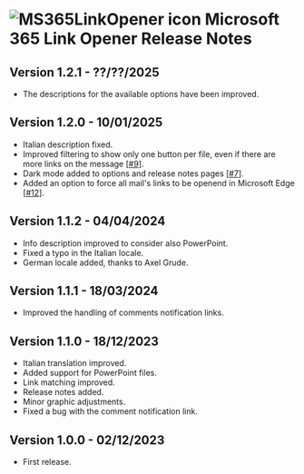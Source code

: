  # ![MS365LinkOpener  icon](images/icon-32.png "MS365LinkOpener") Microsoft 365 Link Opener Release Notes






<h2>Version 1.2.1 - ??/??/2025</h2>
    <ul>
     <li>The descriptions for the available options have been improved.</li>
    </ul>
   <h2>Version 1.2.0 - 10/01/2025</h2>
   <ul>
   <li>Italian description fixed.</li>
   <li>Improved filtering to show only one button per file, even if there are more links on the message [<a href="https://github.com/micz/MS365LinkOpener/issues/9">#9</a>].</li>
   <li>Dark mode added to options and release notes pages [<a href="https://github.com/micz/MS365LinkOpener/issues/7">#7</a>].</li>
   <li>Added an option to force all mail's links to be openend in Microsoft Edge [<a href="https://github.com/micz/MS365LinkOpener/issues/12">#12</a>].</li>
   </ul>
   <h2>Version 1.1.2 - 04/04/2024</h2>
   <ul>
   <li>Info description improved to consider also PowerPoint.</li>
   <li>Fixed a typo in the Italian locale.</li>
   <li>German locale added, thanks to Axel Grude.</li>
   </ul>
   <h2>Version 1.1.1 - 18/03/2024</h2>
   <ul>
   <li>Improved the handling of comments notification links.</li>
   </ul>
   <h2>Version 1.1.0 - 18/12/2023</h2>
   <ul>
    <li>Italian translation improved.</li>
    <li>Added support for PowerPoint files.</li>
    <li>Link matching improved.</li>
    <li>Release notes added.</li>
    <li>Minor graphic adjustments.</li>
    <li>Fixed a bug with the comment notification link.</li>
   </ul>
   <h2>Version 1.0.0 - 02/12/2023</h2>
   <ul><li>First release.</li></ul>